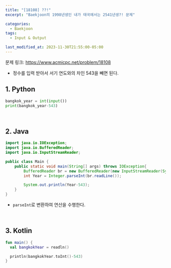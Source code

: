 ```yaml
---
title: "[18108] ??!"
excerpt: "Baekjoon의 1998년생인 내가 태국에서는 2541년생?! 문제"

categories:
  - Baekjoon
tags:
  - Input & Output

last_modified_at: 2023-11-30T21:55:00-05:00
---
```


문제 링크: https://www.acmicpc.net/problem/18108

- 정수를 입력 받아서 서기 연도와의 차인 543을 빼면 된다.

## 1. Python

```python
bangkok_year = int(input())
print(bangkok_year-543)
```

<br>

## 2. Java

```java
import java.io.IOException;
import java.io.BufferedReader;
import java.io.InputStreamReader;

public class Main {
    public static void main(String[] args) throws IOException{
        BufferedReader br = new BufferedReader(new InputStreamReader(System.in));
        int Year = Integer.parseInt(br.readLine());

        System.out.println(Year-543);
    }
}
```

- `parseInt`로 변환하여 연산을 수행한다.

<br>

## 3. Kotlin

```kotlin
fun main() {
  val bangkokYear = readln()

  println(bangkokYear.toInt()-543)
}
```
